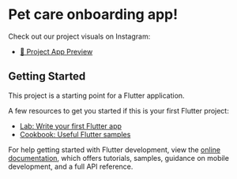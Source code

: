 # Pet care onboarding app!

Check out our project visuals on Instagram:

- [📸 Project App Preview](https://www.instagram.com/p/DGhcmSoycyd/?utm_source=ig_web_copy_link&igsh=MzRlODBiNWFlZA==)  

## Getting Started

This project is a starting point for a Flutter application.

A few resources to get you started if this is your first Flutter project:

- [Lab: Write your first Flutter app](https://docs.flutter.dev/get-started/codelab)
- [Cookbook: Useful Flutter samples](https://docs.flutter.dev/cookbook)

For help getting started with Flutter development, view the
[online documentation](https://docs.flutter.dev/), which offers tutorials,
samples, guidance on mobile development, and a full API reference.
